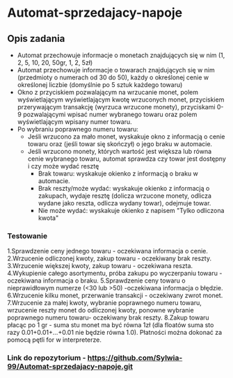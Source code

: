 # Automat-sprzedajacy-napoje
## Opis zadania
- Automat przechowuje informacje o monetach znajdujących się w nim (1, 2, 5, 10, 20, 50gr, 1, 2, 5zł)
- Automat przechowuje informacje o towarach znajdujących się w nim (przedmioty o numerach od 30 do 50), każdy  o określonej cenie w określonej liczbie (domyślnie po 5 sztuk każdego towaru)
- Okno z przyciskiem pozwalającym na wrzucanie monet, polem wyświetlającym wyświetlającym kwotę wrzuconych monet,  przyciskiem przerywającym transakcję (wyrzuca wrzucone monety), przyciskami 0-9  pozwalającymi wpisać numer wybranego towaru oraz polem wyświetlającym wpisany numer towaru.
- Po wybraniu poprawnego numeru towaru:
	- Jeśli wrzucono za mało monet, wyskakuje okno z informacją o cenie towaru oraz (jeśli towar się skończył) o jego braku w automacie.
	- Jeśli wrzucono monety, których wartość jest większa lub równa cenie wybranego towaru, automat sprawdza czy towar jest dostępny i czy może wydać resztę
		- Brak towaru: wyskakuje okienko z informacją o braku w automacie.
		- Brak reszty/może wydać: wyskakuje okienko z informacją o zakupach, wydaje resztę (dolicza wrzucone monety, odlicza wydane jako reszta, odlicza wydany towar), odejmuje towar.
		- Nie może wydać: wyskakuje okienko z napisem "Tylko odliczona kwota"
### Testowanie
1.Sprawdzenie ceny jednego towaru - oczekiwana informacja o cenie.
2.Wrzucenie odliczonej kwoty, zakup towaru - oczekiwany brak reszty.
3.Wrzucenie większej kwoty, zakup towaru - oczekiwana reszta.
4.Wykupienie całego asortymentu, próba zakupu po wyczerpaniu towaru -oczekiwana informacja o braku.
5.Sprawdzenie ceny towaru o nieprawidłowym numerze (<30 lub >50) -oczekiwana informacja o błędzie.
6.Wrzucenie kilku monet, przerwanie transakcji - oczekiwany zwrot monet.
7.Wrzucenie za małej kwoty, wybranie poprawnego numeru towaru, wrzucenie reszty monet do odliczonej kwoty, ponowne wybranie poprawnego numeru towaru- oczekiwany brak reszty.
8.Zakup towaru płacąc po 1 gr - suma stu monet ma być równa 1zł (dla floatów suma sto razy 0.01+0.01+...+0.01 nie będzie równa 1.0). Płatności można dokonać za pomocą pętli for w interpreterze.
### Link do repozytorium - https://github.com/Sylwia-99/Automat-sprzedajacy-napoje.git
